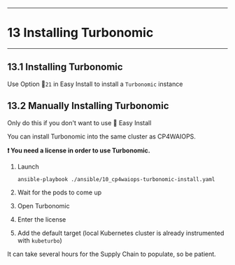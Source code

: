 -----------------------------------------------------------------------------------
# 13 Installing Turbonomic
---------------------------------------------------------------

## 13.1 Installing Turbonomic

Use Option 🐥`21` in Easy Install to install a `Turbonomic` instance

## 13.2 Manually Installing Turbonomic

Only do this if you don't want to use 🐥 Easy Install


You can install Turbonomic into the same cluster as CP4WAIOPS.

**❗ You need a license in order to use Turbonomic.**

1. Launch

	```bash
	ansible-playbook ./ansible/10_cp4waiops-turbonomic-install.yaml
	```
2. Wait for the pods to come up
3. Open Turbonomic
4. Enter the license
5. Add the default target (local Kubernetes cluster is already instrumented with `kubeturbo`)

It can take several hours for the Supply Chain to populate, so be patient.

<div style="page-break-after: always;"></div>
